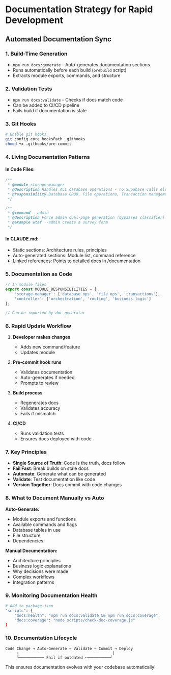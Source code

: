 # Documentation Strategy for Rapid Development

## Automated Documentation Sync

### 1. **Build-Time Generation**
- `npm run docs:generate` - Auto-generates documentation sections
- Runs automatically before each build (`prebuild` script)
- Extracts module exports, commands, and structure

### 2. **Validation Tests**
- `npm run docs:validate` - Checks if docs match code
- Can be added to CI/CD pipeline
- Fails build if documentation is stale

### 3. **Git Hooks**
```bash
# Enable git hooks
git config core.hooksPath .githooks
chmod +x .githooks/pre-commit
```

### 4. **Living Documentation Patterns**

#### In Code Files:
```typescript
/**
 * @module storage-manager
 * @description Handles ALL database operations - no Supabase calls elsewhere
 * @responsibility Database CRUD, File operations, Transaction management
 */

/**
 * @command --admin
 * @description Force admin dual-page generation (bypasses classifier)
 * @example wtaf --admin create a survey form
 */
```

#### In CLAUDE.md:
- Static sections: Architecture rules, principles
- Auto-generated sections: Module list, command reference
- Linked references: Points to detailed docs in /documentation

### 5. **Documentation as Code**
```typescript
// In module files
export const MODULE_RESPONSIBILITIES = {
    'storage-manager': ['database ops', 'file ops', 'transactions'],
    'controller': ['orchestration', 'routing', 'business logic']
};

// Can be imported by doc generator
```

### 6. **Rapid Update Workflow**

1. **Developer makes changes**
   - Adds new command/feature
   - Updates module

2. **Pre-commit hook runs**
   - Validates documentation
   - Auto-generates if needed
   - Prompts to review

3. **Build process**
   - Regenerates docs
   - Validates accuracy
   - Fails if mismatch

4. **CI/CD**
   - Runs validation tests
   - Ensures docs deployed with code

### 7. **Key Principles**

- **Single Source of Truth**: Code is the truth, docs follow
- **Fail Fast**: Break builds on stale docs
- **Automate**: Generate what can be generated
- **Validate**: Test documentation like code
- **Version Together**: Docs commit with code changes

### 8. **What to Document Manually vs Auto**

**Auto-Generate:**
- Module exports and functions
- Available commands and flags
- Database tables in use
- File structure
- Dependencies

**Manual Documentation:**
- Architecture principles
- Business logic explanations
- Why decisions were made
- Complex workflows
- Integration patterns

### 9. **Monitoring Documentation Health**

```bash
# Add to package.json
"scripts": {
    "docs:health": "npm run docs:validate && npm run docs:coverage",
    "docs:coverage": "node scripts/check-doc-coverage.js"
}
```

### 10. **Documentation Lifecycle**

```
Code Change → Auto-Generate → Validate → Commit → Deploy
     ↑                                         |
     └─────────── Fail if outdated ←──────────┘
```

This ensures documentation evolves with your codebase automatically!